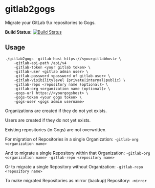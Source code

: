 # gitlab2gogs

Migrate your GitLab 9.x repositories to Gogs.

**Build Status:** [![Build Status](https://travis-ci.org/CHERTS/gitlab2gogs.svg?branch=master)](https://travis-ci.org/CHERTS/gitlab2gogs)

## Usage

```
./gitlab2gogs -gitlab-host https://<yourgitlabhost> \
    -gitlab-api-path /api/v4
    -gitlab-token <your gitlab token> \
    -gitlab-user <gitlab admin user> \
    -gitlab-password <password of gitlab-user> \
    -gitlab-visibilitylevel {private|internal|public} \
    -gitlab-repo <repository name (optional)> \
    -gitlab-org <organization name (optional)> \
    -gogs-url https://<yourgogshost> \
    -gogs-token <your gogs token> \
    -gogs-user <gogs admin username>
```

Organizations are created if they do not yet exists.

Users are created if they do not yet exists.

Existing repositories (in Gogs) are not overwritten.

For migration of Repositories in a single Organization: `-gitlab-org <organization name>`

And to migrate a single Repository within that Organization: `-gitlab-org <organization name> -gitlab-repo <repository name>`

Or to migrate a single Repository without Organization: `-gitlab-repo <repository name>`

To make migrated Repositories as mirror (backup) Repository: `-mirror`
